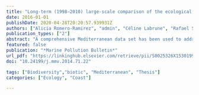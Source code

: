 ```yaml
---
title: "Long-term (1998–2010) large-scale comparison of the ecological quality status of gulf of lions (NW Mediterranean) benthic habitats"
date: 2016-01-01
publishDate: 2020-04-28T20:20:57.939931Z
authors: ["Alicia Romero-Ramirez", "admin", "Céline Labrune", "Rafael Sarda", "Jean-Michel Amouroux", "Gérard Bellan", "Jean Claude Duchêne", "Rachel Hermand", "Ioannis Karakassis", "Costas Dounas", "Antoine Grémare"]
publication_types: ["2"]
abstract: "A comprehensive Mediterranean data set has been used to address 3 questions associated with the use of sensitivity/tolerance based biotic indices to infer the Ecological Quality status (EcoQs) of benthic habitats. Our results showed: (1) a significant effect of the reference database on derived sensitivity/tolerance measure (ES500.05) as well as associated Benthic Quality Index values and derived EcoQs; (2) a lack of correlation neither between BQI and AZTI Marine Biotic Index values nor between BQI and Multivariate-AZTI Marine Biotic Index values; (3) a lack of correlation between the values of the Benthic Habitat Quality Index (index derived from Sediment Profile Imagery) and those of either of the 3 tested biotic indices; and (4) a general agreement between the 3 tested biotic indices in describing the lack of global trend for the EcoQs of the Gulf of Lions despite the occurrence of significant changes in benthic macrofauna composition between 1998 and 2010."
featured: false
publication: "*Marine Pollution Bulletin*"
url_pdf: "https://linkinghub.elsevier.com/retrieve/pii/S0025326X15301995"
doi: "10.24199/j.mmv.2014.71.22"

tags: ["Biodiversity","biotic", "Mediterranean", "Thesis"]
categories: ["Ecology", "Coast"]

---
```


